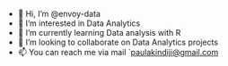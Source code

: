- 👋 Hi, I’m @envoy-data
- 👀 I’m interested in Data Analytics
- 🌱 I’m currently learning Data analysis with R
- 💞️ I’m looking to collaborate on Data Analytics projects
- 📫 You can reach me via mail `paulakindiji@gmail.com

<!---
envoy-data/envoy-data is a ✨ special ✨ repository because its `README.md` (this file) appears on your GitHub profile.
You can click the Preview link to take a look at your changes.
--->
